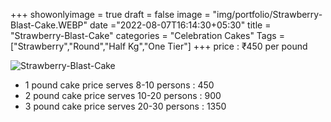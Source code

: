 +++
showonlyimage = true
draft = false
image = "img/portfolio/Strawberry-Blast-Cake.WEBP"
date ="2022-08-07T16:14:30+05:30"
title = "Strawberry-Blast-Cake"
categories = "Celebration Cakes"
Tags = ["Strawberry","Round","Half Kg","One Tier"]
+++
price : ₹450 per pound
<!--more-->
![Strawberry-Blast-Cake](/img/portfolio/Strawberry-Blast-Cake.WEBP)
* 1 pound cake price serves 8-10 persons : 450
* 2 pound cake price serves 10-20 persons : 900
* 3 pound cake price serves 20-30 persons : 1350
